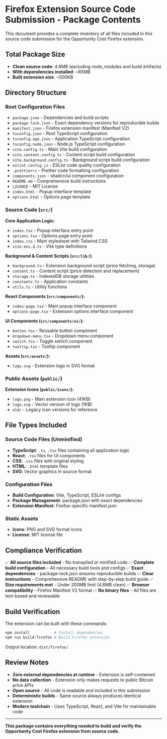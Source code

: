 # Firefox Extension Source Code Submission - Package Contents

This document provides a complete inventory of all files included in this source code submission for the Opportunity Cost Firefox extension.

## Total Package Size
- **Clean source code**: 4.8MB (excluding node_modules and build artifacts)
- **With dependencies installed**: ~65MB
- **Built extension size**: ~500KB

## Directory Structure

### Root Configuration Files
- `package.json` - Dependencies and build scripts
- `package-lock.json` - Exact dependency versions for reproducible builds
- `manifest.json` - Firefox extension manifest (Manifest V2)
- `tsconfig.json` - Root TypeScript configuration
- `tsconfig.app.json` - Application TypeScript configuration
- `tsconfig.node.json` - Node.js TypeScript configuration
- `vite.config.ts` - Main Vite build configuration
- `vite.content.config.ts` - Content script build configuration
- `vite.background.config.ts` - Background script build configuration
- `eslint.config.js` - ESLint code quality configuration
- `.prettierrc` - Prettier code formatting configuration
- `components.json` - shadcn/ui component configuration
- `README.md` - Comprehensive build instructions
- `LICENSE` - MIT License
- `index.html` - Popup interface template
- `options.html` - Options page template

### Source Code (`src/`)
**Core Application Logic:**
- `index.tsx` - Popup interface entry point
- `options.tsx` - Options page entry point
- `index.css` - Main stylesheet with Tailwind CSS
- `vite-env.d.ts` - Vite type definitions

**Background & Content Scripts (`src/lib/`):**
- `background.ts` - Extension background script (price fetching, storage)
- `content.ts` - Content script (price detection and replacement)
- `storage.ts` - IndexedDB storage utilities
- `constants.ts` - Application constants
- `utils.ts` - Utility functions

**React Components (`src/components/`):**
- `index-page.tsx` - Main popup interface component
- `options-page.tsx` - Extension options interface component

**UI Components (`src/components/ui/`):**
- `button.tsx` - Reusable button component
- `dropdown-menu.tsx` - Dropdown menu component
- `switch.tsx` - Toggle switch component
- `tooltip.tsx` - Tooltip component

**Assets (`src/assets/`):**
- `logo.svg` - Extension logo in SVG format

### Public Assets (`public/`)
**Extension Icons (`public/icons/`):**
- `logo.png` - Main extension icon (41KB)
- `logo.svg` - Vector version of logo (1KB)
- `old/` - Legacy icon versions for reference

## File Types Included

### Source Code Files (Unminified)
- **TypeScript**: `.ts`, `.tsx` files containing all application logic
- **React**: `.tsx` files for UI components
- **CSS**: `.css` files with original styling
- **HTML**: `.html` template files
- **SVG**: Vector graphics in source format

### Configuration Files
- **Build Configuration**: Vite, TypeScript, ESLint configs
- **Package Management**: package.json with exact dependencies
- **Extension Manifest**: Firefox-specific manifest.json

### Static Assets
- **Icons**: PNG and SVG format icons
- **License**: MIT license file

## Compliance Verification

✅ **All source files included** - No transpiled or minified code
✅ **Complete build configuration** - All necessary build tools and configs
✅ **Exact dependencies** - package-lock.json ensures reproducible builds
✅ **Clear instructions** - Comprehensive README with step-by-step build guide
✅ **Size requirements met** - Under 200MB limit (4.8MB clean)
✅ **Browser compatibility** - Firefox Manifest V2 format
✅ **No binary files** - All files are text-based and reviewable

## Build Verification

The extension can be built with these commands:
```bash
npm install           # Install dependencies
npm run build:firefox # Build Firefox extension
```

Output location: `dist/firefox/`

## Review Notes

- **Zero external dependencies at runtime** - Extension is self-contained
- **No data collection** - Extension only makes requests to public Bitcoin price APIs
- **Open source** - All code is readable and included in this submission
- **Deterministic builds** - Same source always produces identical extension
- **Modern toolchain** - Uses TypeScript, React, and Vite for maintainable code

---

**This package contains everything needed to build and verify the Opportunity Cost Firefox extension from source code.**
